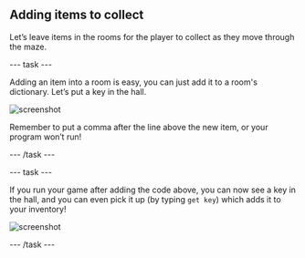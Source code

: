 ## Adding items to collect

Let’s leave items in the rooms for the player to collect as they move through the maze.

--- task ---

Adding an item into a room is easy, you can just add it to a room's dictionary. Let’s put a key in the hall.

 ![screenshot](images/rpg-key.png)

 Remember to put a comma after the line above the new item, or your program won’t run!

--- /task ---

--- task ---

If you run your game after adding the code above, you can now see a key in the hall, and you can even pick it up (by typing `get key`) which adds it to your inventory!

 ![screenshot](images/rpg-key-test.png)  

--- /task ---
